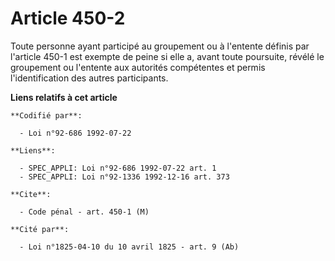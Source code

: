 # Article 450-2

Toute personne ayant participé au groupement ou à l'entente définis par l'article 450-1 est exempte de peine si elle a, avant
toute poursuite, révélé le groupement ou l'entente aux autorités compétentes et permis l'identification des autres
participants.

**Liens relatifs à cet article**

	**Codifié par**:

	  - Loi n°92-686 1992-07-22

	**Liens**:

	  - SPEC_APPLI: Loi n°92-686 1992-07-22 art. 1
	  - SPEC_APPLI: Loi n°92-1336 1992-12-16 art. 373

	**Cite**:

	  - Code pénal - art. 450-1 (M)

	**Cité par**:

	  - Loi n°1825-04-10 du 10 avril 1825 - art. 9 (Ab)
